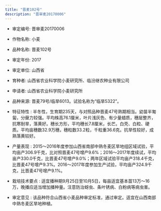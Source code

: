 ```yaml
---
title: "晋麦102号"
description: "晋审麦20170006"
---
```

* 审定编号:  晋审麦20170006

*  作物名称:  小麦

*  品种名称:  晋麦102号

*  审定年份:  2017

*  审定单位:  山西省

* 育种者:  山西省农业科学院小麦研究所、临汾继农种业有限公司

*  申请者:  山西省农业科学院小麦研究所

*  品种来源:  晋麦79号/临旱6013。试验名称为“临旱5322”。

*  特征特性 : 
半冬性，生育期235天，与对照品种晋麦47号熟期相当。幼苗半匍匐，分蘖力较强。平均株高76.1厘米，叶片浅灰色、有少量蜡质，穗层整齐，抗寒耐旱，落黄好。穗长方形，平均穗长7.8厘米，长芒。白壳、白粒、硬质。平均亩穗数32.9万穗，穗粒数33.2粒，千粒重36.6克。抗旱性较好，成熟落黄较好。
 
*  产量表现 : 
2015～2016年度参加山西省南部中熟冬麦区旱地组区域试验，平均亩产306.9千克，比对照晋麦47号增产9.6%；2016～2017年度续试，平均亩产330.0千克，比晋麦47号增产9.0%；两年区域试验平均亩产318.4千克，比晋麦47号增产9.3%。2016～2017年度参加生产试验，平均亩产324.9千克，比晋麦47号增产9.1%。

*  栽培技术要点 : 
适宜播种期9月25日至10月5日，每亩适宜基本苗13万～16万，晚播应适当增加播种量。注意防治蚜虫、条叶锈病、白粉病等病虫害。

*  审定意见 : 
该品种符合山西省小麦品种审定标准，通过审定。适宜在山西南部中熟冬麦区旱地种植。
